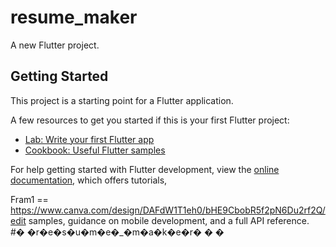 # resume_maker

A new Flutter project.

## Getting Started

This project is a starting point for a Flutter application.

A few resources to get you started if this is your first Flutter project:

- [Lab: Write your first Flutter app](https://docs.flutter.dev/get-started/codelab)
- [Cookbook: Useful Flutter samples](https://docs.flutter.dev/cookbook)

For help getting started with Flutter development, view the
[online documentation](https://docs.flutter.dev/), which offers tutorials,

Fram1 ==  https://www.canva.com/design/DAFdW1T1eh0/bHE9CbobR5f2pN6Du2rf2Q/edit
samples, guidance on mobile development, and a full API reference.
#� �r�e�s�u�m�e�_�m�a�k�e�r�
�
�
